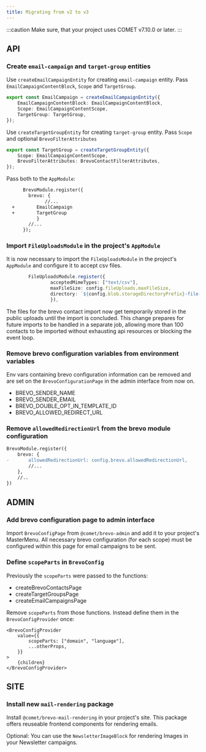 ```yaml
---
title: Migrating from v2 to v3
---
```


:::caution
Make sure, that your project uses COMET v7.10.0 or later.
:::

## API

### Create `email-campaign` and `target-group` entities

Use `createEmailCampaignEntity` for creating `email-campaign` entity. Pass `EmailCampaignContentBlock`, `Scope` and `TargetGroup`.

```ts
export const EmailCampaign = createEmailCampaignEntity({
    EmailCampaignContentBlock: EmailCampaignContentBlock,
    Scope: EmailCampaignContentScope,
    TargetGroup: TargetGroup,
});
```

Use `createTargetGroupEntity` for creating `target-group` entity. Pass `Scope` and optional `BrevoFilterAttributes`

```ts
export const TargetGroup = createTargetGroupEntity({
    Scope: EmailCampaignContentScope,
    BrevoFilterAttributes: BrevoContactFilterAttributes,
});
```

Pass both to the `AppModule`:

```diff
      BrevoModule.register({
        brevo: {
              //...
  +        EmailCampaign
  +        TargetGroup
           }
        //...
      });
```

### Import `FileUploadsModule` in the project's `AppModule`

It is now necessary to import the `FileUploadsModule` in the project's `AppModule` and configure it to accept csv files.

```ts
        FileUploadsModule.register({
                acceptedMimeTypes: ["text/csv"],
                maxFileSize: config.fileUploads.maxFileSize,
                directory: `${config.blob.storageDirectoryPrefix}-file-uploads`,
                }),
```

The files for the brevo contact import now get temporarily stored in the public uploads until the import is concluded.
This change prepares for future imports to be handled in a separate job, allowing more than 100 contacts to be imported without exhausting api resources or blocking the event loop.

### Remove brevo configuration variables from environment variables

Env vars containing brevo configuration information can be removed and are set on the `BrevoConfigurationPage` in the admin interface from now on.

-   BREVO_SENDER_NAME
-   BREVO_SENDER_EMAIL
-   BREVO_DOUBLE_OPT_IN_TEMPLATE_ID
-   BREVO_ALLOWED_REDIRECT_URL

### Remove `allowedRedirectionUrl` from the brevo module configuration

```diff
BrevoModule.register({
    brevo: {
-       allowedRedirectionUrl: config.brevo.allowedRedirectionUrl,
        //...
    },
    //..
})
```

## ADMIN

### Add brevo configuration page to admin interface

Import `BrevoConfigPage` from `@comet/brevo-admin` and add it to your project's MasterMenu. All necessary brevo configuration (for each scope) must be configured within this page for email campaigns to be sent.

### Define `scopeParts` in `BrevoConfig`

Previously the `scopeParts` were passed to the functions:

-   createBrevoContactsPage
-   createTargetGroupsPage
-   createEmailCampaignsPage

Remove `scopeParts` from those functions.
Instead define them in the `BrevoConfigProvider` once:

```tsx
<BrevoConfigProvider
    value={{
        scopeParts: ["domain", "language"],
        ...otherProps,
    }}
>
    {children}
</BrevoConfigProvider>
```

## SITE

### Install new `mail-rendering` package

Install `@comet/brevo-mail-rendering` in your project's site. This package offers reuseable frontend components for rendering emails.

Optional: You can use the `NewsletterImageBlock` for rendering Images in your Newsletter campaigns.
